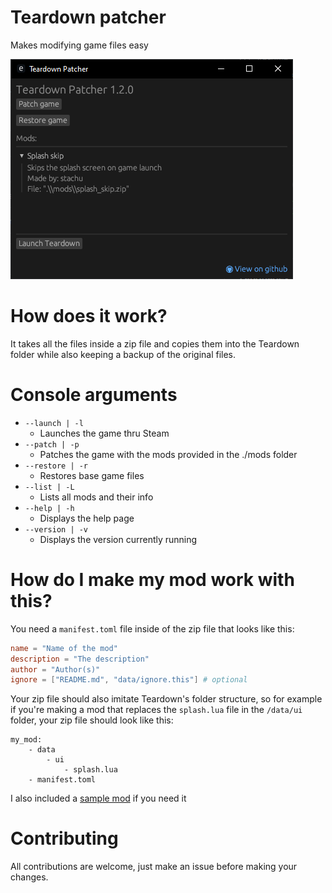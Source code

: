 # Teardown patcher
Makes modifying game files easy

![screenshot](/screenshot.png)

# How does it work?
It takes all the files inside a zip file and copies them into the Teardown folder while also keeping a backup of the original files.

# Console arguments
- `--launch | -l`
    - Launches the game thru Steam
- `--patch | -p`
    - Patches the game with the mods provided in the ./mods folder
- `--restore | -r`
    - Restores base game files
- `--list | -L`
    - Lists all mods and their info
- `--help | -h`
    - Displays the help page
- `--version | -v`
    - Displays the version currently running
  
# How do I make my mod work with this?
You need a `manifest.toml` file inside of the zip file that looks like this:
```toml
name = "Name of the mod"
description = "The description"
author = "Author(s)"
ignore = ["README.md", "data/ignore.this"] # optional
```
Your zip file should also imitate Teardown's folder structure, so for example if you're making a mod that replaces the `splash.lua` file in the `/data/ui` folder, your zip file should look like this:
```
my_mod:
    - data
        - ui
            - splash.lua
    - manifest.toml
```
I also included a [sample mod](/mods/splash_skip.zip) if you need it

# Contributing
All contributions are welcome, just make an issue before making your changes.